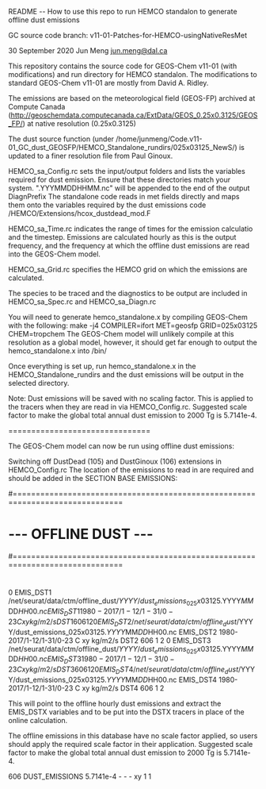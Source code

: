 README -- How to use this repo to run HEMCO standalon to generate offline dust emissions

GC source code branch: 
v11-01-Patches-for-HEMCO-usingNativeResMet

30 September 2020
Jun Meng
jun.meng@dal.ca

This repository contains the source code for GEOS-Chem v11-01 (with modifications) and run directory for HEMCO standalon.
The modifications to standard GEOS-Chem v11-01 are mostly from David A. Ridley.

The emissions are based on the meteorological field (GEOS-FP) archived at Compute Canada (http://geoschemdata.computecanada.ca/ExtData/GEOS_0.25x0.3125/GEOS_FP/) at native resolution (0.25x0.3125)

The dust source function (under /home/junmeng/Code.v11-01_GC_dust_GEOSFP/HEMCO_Standalone_rundirs/025x03125_NewS/) is updated to a finer resolution file from Paul Ginoux. 

HEMCO_sa_Config.rc sets the input/output folders and lists the variables
required for dust emission. Ensure that these directories match your system.
".YYYMMDDHHMM.nc" will be appended to the end of the output DiagnPrefix
The standalone code reads in met fields directly and maps them onto the
variables required by the dust emissions code /HEMCO/Extensions/hcox_dustdead_mod.F

HEMCO_sa_Time.rc indicates the range of times for the emission calculatio and
the timestep. Emissions are calculated hourly as this is the output frequency,
and the frequency at which the offline dust emissions are read into the GEOS-Chem model.

HEMCO_sa_Grid.rc specifies the HEMCO grid on which the emissions are calculated.

The species to be traced and the diagnostics to be output are included in
HEMCO_sa_Spec.rc and HEMCO_sa_Diagn.rc

You will need to generate hemco_standalone.x by compiling GEOS-Chem with the following:
make -j4 COMPILER=ifort MET=geosfp GRID=025x03125 CHEM=tropchem
The GEOS-Chem model will unlikely compile at this resolution as a global model,
however, it should get far enough to output the hemco_standalone.x into /bin/

Once everything is set up, run hemco_standalone.x in the HEMCO_Standalone_rundirs and the dust emissions will
be output in the selected directory.

Note: Dust emissions will be saved with no scaling factor. This is applied to the
tracers when they are read in via HEMCO_Config.rc. Suggested scale factor to make the global total annual dust emission to 2000 Tg is 5.7141e-4.

===============================

The GEOS-Chem model can now be run using offline dust emissions:

Switching off DustDead (105) and DustGinoux (106) extensions in HEMCO_Config.rc
The location of the emissions to read in are required and should be added in the SECTION BASE EMISSIONS:

#==============================================================================
# --- OFFLINE DUST ---
#==============================================================================
# 
0 EMIS_DST1 /net/seurat/data/ctm/offline_dust/$YYYY/dust_emissions_025x03125.$YYYY$MM$DD$HH00.nc EMIS_DST1 1980-2017/1-12/1-31/0-23 C xy kg/m2/s DST1 606 1 2
0 EMIS_DST2 /net/seurat/data/ctm/offline_dust/$YYYY/dust_emissions_025x03125.$YYYY$MM$DD$HH00.nc EMIS_DST2 1980-2017/1-12/1-31/0-23 C xy kg/m2/s DST2 606 1 2
0 EMIS_DST3 /net/seurat/data/ctm/offline_dust/$YYYY/dust_emissions_025x03125.$YYYY$MM$DD$HH00.nc EMIS_DST3 1980-2017/1-12/1-31/0-23 C xy kg/m2/s DST3 606 1 2
0 EMIS_DST4 /net/seurat/data/ctm/offline_dust/$YYYY/dust_emissions_025x03125.$YYYY$MM$DD$HH00.nc EMIS_DST4 1980-2017/1-12/1-31/0-23 C xy kg/m2/s DST4 606 1 2

This will point to the offline hourly dust emissions and extract the EMIS_DSTX
variables and to be put into the DSTX tracers in place of the online calculation.

The offline emissions in this database have no scale factor applied, so users should apply the required scale factor in their application. Suggested scale factor to make the global total annual dust emission to 2000 Tg is 5.7141e-4. 

606 DUST_EMISSIONS    5.7141e-4                                       - -               - xy 1 1


